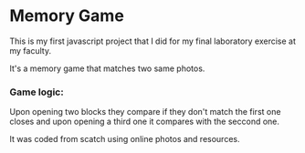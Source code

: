 <h1>Memory Game</h1>

This is my first javascript project that I did for my final laboratory exercise at my faculty.

It's a memory game that matches two same photos.

<h3>Game logic: </h3>
Upon opening two blocks they compare if they don't match the first one closes and upon opening a third one it compares with the seccond one.

It was coded from scatch using online photos and resources.
